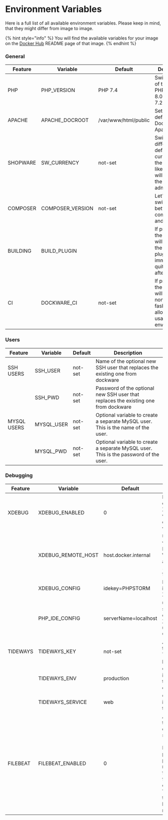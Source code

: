 # Environment Variables

Here is a full list of all available environment variables. Please keep in mind, that they might differ from image to image.

{% hint style="info" %}
You will find the available variables for your image on the [Docker Hub](https://hub.docker.com/u/dockware) README page of that image.
{% endhint %}

### General

| Feature  | Variable         | Default              | Description                                                                                               |
| -------- | ---------------- | -------------------- | --------------------------------------------------------------------------------------------------------- |
| PHP      | PHP_VERSION      | PHP 7.4              | Switch to any of the installed PHP versions: 8.0, 7.4, 7.3, 7.2                                           |
| APACHE   | APACHE_DOCROOT   | /var/www/html/public | Sets the default DocRoot of Apache                                                                        |
| SHOPWARE | SW_CURRENCY      | not-set              | Switch to a different default currency for the system, like GBP. This will be used in the administration. |
| COMPOSER | COMPOSER_VERSION | not-set              | Let's you switch between composer 1 and 2.                                                                |
| BUILDING | BUILD_PLUGIN     |                      | If provided, the container will only build the provided plugin and immeditaly quit afterwards.            |
| CI       | DOCKWARE_CI      | not-set              | If provided, the container will run in a non-blocking fashion, allowing for usage in CI environments.            |

### Users

| Feature     | Variable   | Default | Description                                                                          |
| ----------- | ---------- | ------- | ------------------------------------------------------------------------------------ |
| SSH USERS   | SSH_USER   | not-set | Name of the optional new SSH user that replaces the existing one from dockware       |
|             | SSH_PWD    | not-set | Password of the optional new SSH user that replaces the existing one from dockware   |
| MYSQL USERS | MYSQL_USER | not-set | Optional variable to create a separate MySQL user. This is the name of the user.     |
|             | MYSQL_PWD  | not-set | Optional variable to create a separate MySQL user. This is the password of the user. |

### Debugging

| Feature  | Variable           | Default              | Description                                                                                                                                           |
| -------- | ------------------ | -------------------- | ----------------------------------------------------------------------------------------------------------------------------------------------------- |
| XDEBUG   | XDEBUG_ENABLED     | 0                    | Enable or disable XDebug with either 1 or 0 as value.                                                                                                 |
|          | XDEBUG_REMOTE_HOST | host.docker.internal | Use default value for MAC + Windows, and 172.17.0.1 for Linux                                                                                         |
|          | XDEBUG_CONFIG      | idekey=PHPSTORM      | IDE Key identifier for XDebug                                                                                                                         |
|          | PHP_IDE_CONFIG     | serverName=localhost | used for the serverName export for XDebug usage on CLI                                                                                                |
| TIDEWAYS | TIDEWAYS_KEY       | not-set              | API Key of the Tideways project                                                                                                                       |
|          | TIDEWAYS_ENV       | production           | Optional identifier of the environment                                                                                                                |
|          | TIDEWAYS_SERVICE   | web                  | Optional identifier of the service                                                                                                                    |
| FILEBEAT | FILEBEAT_ENABLED   | 0                    | Activates the Filebeat daemon service (value 1). For this please provide a manual filebeat.yml for the container. You can do this with bind-mounting. |
